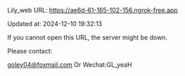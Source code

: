 Lily_web URL: https://ae6d-61-165-102-156.ngrok-free.app

Updated at: 2024-12-10 19:32:13

If you cannot open this URL, the server might be down.

Please contact: 

goley04@foxmail.com Or Wechat:GL_yeaH